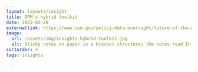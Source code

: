 ```yaml
---
layout: layouts/insight
title: OPM's hybrid toolkit
date: 2023-02-28
externallink: https://www.opm.gov/policy-data-oversight/future-of-the-workforce/hybrid-work-environment-toolkit/
image: 
  url: /assets/img/insights-hybrid-toolkit.jpg
  alt: Sticky notes on paper in a bracket structure; the notes read In-office and Remote while a hand presses a third sticky note that reads Hybrid where the bracket converges, with a stack of yellow sticky notes, markers, and a ruler nearby
sortorder: 4
tags: insights

---
```



